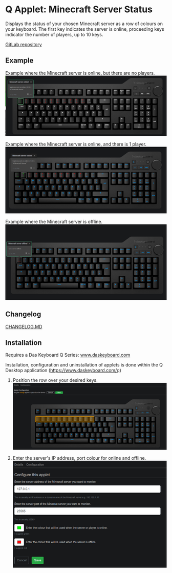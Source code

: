 # Q Applet: Minecraft Server Status

Displays the status of your chosen Minecraft server as a row of colours on your keyboard.
The first key indicates the server is online, proceeding keys indicator the number of players, up to 10 keys.

[GitLab repository](https://gitlab.legitcorp.com/daskeyboard/minecraft-server-status)

## Example

Example where the Minecraft server is online, but there are no players.
![Minecraft server is online.](assets/online-noplayers.png "Minecraft server is online.")

Example where the Minecraft server is online, and there is 1 player.
![Minecraft server is online with 1 player.](assets/online-oneplayer.png "Minecraft server is online with 1 player.")

Example where the Minecraft server is offline.
![Minecraft server is offline.](assets/offline.png "Minecraft server is offline.")

## Changelog

[CHANGELOG.MD](CHANGELOG.md)

## Installation

Requires a Das Keyboard Q Series: www.daskeyboard.com

Installation, configuration and uninstallation of applets is done within
the Q Desktop application (<https://www.daskeyboard.com/q>)

1. Position the row over your desired keys.
![Positioning the keys.](assets/setup-1.png "Positioning the keys.")

2. Enter the server's IP address, port colour for online and offline.
![Choosing options.](assets/setup-2.png "Choosing options.")